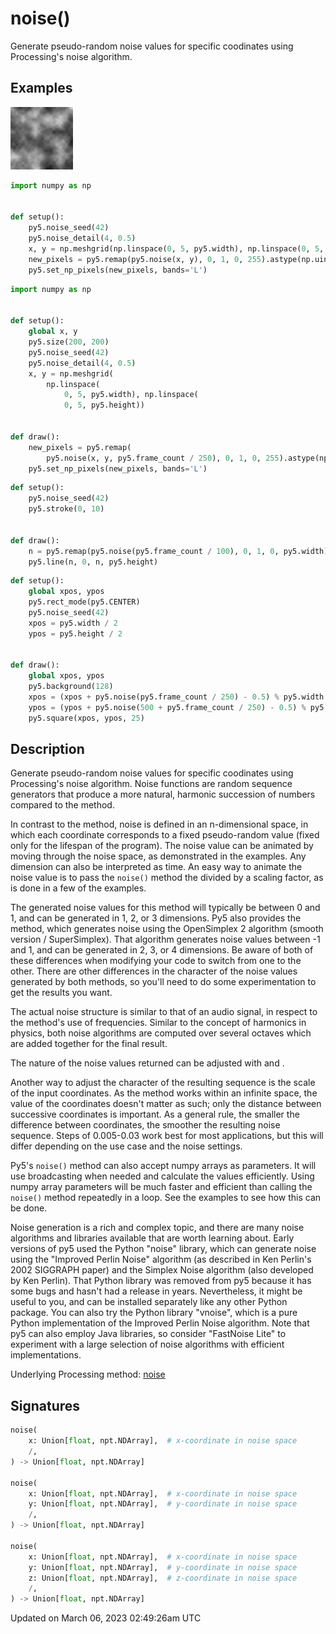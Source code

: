# noise()

Generate pseudo-random noise values for specific coodinates using Processing's noise algorithm.

## Examples

<div class="example-table">

<div class="example-row"><div class="example-cell-image">

![example picture for noise()](/images/reference/Sketch_noise_0.png)

</div><div class="example-cell-code">

```python
import numpy as np


def setup():
    py5.noise_seed(42)
    py5.noise_detail(4, 0.5)
    x, y = np.meshgrid(np.linspace(0, 5, py5.width), np.linspace(0, 5, py5.height))
    new_pixels = py5.remap(py5.noise(x, y), 0, 1, 0, 255).astype(np.uint8)
    py5.set_np_pixels(new_pixels, bands='L')
```

</div></div>

<div class="example-row"><div class="example-cell-image">

</div><div class="example-cell-code">

```python
import numpy as np


def setup():
    global x, y
    py5.size(200, 200)
    py5.noise_seed(42)
    py5.noise_detail(4, 0.5)
    x, y = np.meshgrid(
        np.linspace(
            0, 5, py5.width), np.linspace(
            0, 5, py5.height))


def draw():
    new_pixels = py5.remap(
        py5.noise(x, y, py5.frame_count / 250), 0, 1, 0, 255).astype(np.uint8)
    py5.set_np_pixels(new_pixels, bands='L')
```

</div></div>

<div class="example-row"><div class="example-cell-image">

</div><div class="example-cell-code">

```python
def setup():
    py5.noise_seed(42)
    py5.stroke(0, 10)


def draw():
    n = py5.remap(py5.noise(py5.frame_count / 100), 0, 1, 0, py5.width)
    py5.line(n, 0, n, py5.height)
```

</div></div>

<div class="example-row"><div class="example-cell-image">

</div><div class="example-cell-code">

```python
def setup():
    global xpos, ypos
    py5.rect_mode(py5.CENTER)
    py5.noise_seed(42)
    xpos = py5.width / 2
    ypos = py5.height / 2


def draw():
    global xpos, ypos
    py5.background(128)
    xpos = (xpos + py5.noise(py5.frame_count / 250) - 0.5) % py5.width
    ypos = (ypos + py5.noise(500 + py5.frame_count / 250) - 0.5) % py5.height
    py5.square(xpos, ypos, 25)
```

</div></div>

</div>

## Description

Generate pseudo-random noise values for specific coodinates using Processing's noise algorithm. Noise functions are random sequence generators that produce a more natural, harmonic succession of numbers compared to the [](sketch_random) method.

In contrast to the [](sketch_random) method, noise is defined in an n-dimensional space, in which each coordinate corresponds to a fixed pseudo-random value (fixed only for the lifespan of the program). The noise value can be animated by moving through the noise space, as demonstrated in the examples. Any dimension can also be interpreted as time. An easy way to animate the noise value is to pass the `noise()` method the [](sketch_frame_count) divided by a scaling factor, as is done in a few of the examples.

The generated noise values for this method will typically be between 0 and 1, and can be generated in 1, 2, or 3 dimensions. Py5 also provides the [](sketch_os_noise) method, which generates noise using the OpenSimplex 2 algorithm (smooth version / SuperSimplex). That algorithm generates noise values between -1 and 1, and can be generated in 2, 3, or 4 dimensions. Be aware of both of these differences when modifying your code to switch from one to the other. There are other differences in the character of the noise values generated by both methods, so you'll need to do some experimentation to get the results you want.

The actual noise structure is similar to that of an audio signal, in respect to the method's use of frequencies. Similar to the concept of harmonics in physics, both noise algorithms are computed over several octaves which are added together for the final result.

The nature of the noise values returned can be adjusted with [](sketch_noise_seed) and [](sketch_noise_detail).

Another way to adjust the character of the resulting sequence is the scale of the input coordinates. As the method works within an infinite space, the value of the coordinates doesn't matter as such; only the distance between successive coordinates is important. As a general rule, the smaller the difference between coordinates, the smoother the resulting noise sequence. Steps of 0.005-0.03 work best for most applications, but this will differ depending on the use case and the noise settings.

Py5's `noise()` method can also accept numpy arrays as parameters. It will use broadcasting when needed and calculate the values efficiently. Using numpy array parameters will be much faster and efficient than calling the `noise()` method repeatedly in a loop. See the examples to see how this can be done.

Noise generation is a rich and complex topic, and there are many noise algorithms and libraries available that are worth learning about. Early versions of py5 used the Python "noise" library, which can generate noise using the "Improved Perlin Noise" algorithm (as described in Ken Perlin's 2002 SIGGRAPH paper) and the Simplex Noise algorithm (also developed by Ken Perlin). That Python library was removed from py5 because it has some bugs and hasn't had a release in years. Nevertheless, it might be useful to you, and can be installed separately like any other Python package. You can also try the Python library "vnoise", which is a pure Python implementation of the Improved Perlin Noise algorithm. Note that py5 can also employ Java libraries, so consider "FastNoise Lite" to experiment with a large selection of noise algorithms with efficient implementations.

Underlying Processing method: [noise](https://processing.org/reference/noise_.html)

## Signatures

```python
noise(
    x: Union[float, npt.NDArray],  # x-coordinate in noise space
    /,
) -> Union[float, npt.NDArray]

noise(
    x: Union[float, npt.NDArray],  # x-coordinate in noise space
    y: Union[float, npt.NDArray],  # y-coordinate in noise space
    /,
) -> Union[float, npt.NDArray]

noise(
    x: Union[float, npt.NDArray],  # x-coordinate in noise space
    y: Union[float, npt.NDArray],  # y-coordinate in noise space
    z: Union[float, npt.NDArray],  # z-coordinate in noise space
    /,
) -> Union[float, npt.NDArray]
```

Updated on March 06, 2023 02:49:26am UTC
